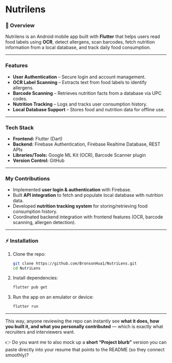 # Nutrilens

### 📱 Overview

Nutrilens is an Android mobile app built with **Flutter** that helps users read food labels using **OCR**, detect allergens, scan barcodes, fetch nutrition information from a local database, and track daily food consumption.

---

### Features

* **User Authentication** – Secure login and account management.
* **OCR Label Scanning** – Extracts text from food labels to identify allergens.
* **Barcode Scanning** – Retrieves nutrition facts from a database via UPC codes.
* **Nutrition Tracking** – Logs and tracks user consumption history.
* **Local Database Support** – Stores food and nutrition data for offline use.

---

### Tech Stack

* **Frontend:** Flutter (Dart)
* **Backend:** Firebase Authentication, Firebase Realtime Database, REST APIs
* **Libraries/Tools:** Google ML Kit (OCR), Barcode Scanner plugin
* **Version Control:** GitHub

---

### My Contributions

* Implemented **user login & authentication** with Firebase.
* Built **API integration** to fetch and populate local database with nutrition data.
* Developed **nutrition tracking system** for storing/retrieving food consumption history.
* Coordinated backend integration with frontend features (OCR, barcode scanning, allergen detection).

---

### ⚡ Installation

1. Clone the repo:

   ```bash
   git clone https://github.com/BronsonHua1/NutriLens.git
   cd NutriLens
   ```
2. Install dependencies:

   ```bash
   flutter pub get
   ```
3. Run the app on an emulator or device:

   ```bash
   flutter run
   ```

---

This way, anyone reviewing the repo can instantly see **what it does, how you built it, and what you personally contributed** — which is exactly what recruiters and interviewers want.

👉 Do you want me to also mock up a **short “Project blurb”** version you can paste directly into your resume that points to the README (so they connect smoothly)?
